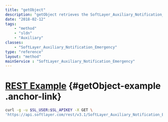 ```yaml
---
title: "getObject"
description: "getObject retrieves the SoftLayer_Auxiliary_Notification_Emergency object, it can be used to check for current notifications being broadcast by SoftLayer. "
date: "2018-02-12"
tags:
    - "method"
    - "sldn"
    - "Auxiliary"
classes:
    - "SoftLayer_Auxiliary_Notification_Emergency"
type: "reference"
layout: "method"
mainService : "SoftLayer_Auxiliary_Notification_Emergency"
---
```


# [REST Example](#getObject-example) <a href="/article/rest/"><i class="fas fa-question"></i></a> {#getObject-example .anchor-link} 
```bash
curl -g -u $SL_USER:$SL_APIKEY -X GET \
'https://api.softlayer.com/rest/v3.1/SoftLayer_Auxiliary_Notification_Emergency/{SoftLayer_Auxiliary_Notification_EmergencyID}/getObject'
```

